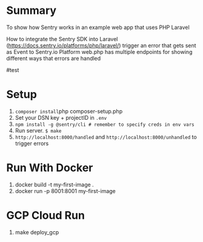 # Summary

To show how Sentry works in an example web app that uses PHP Laravel

How to integrate the Sentry SDK into Laravel (https://docs.sentry.io/platforms/php/laravel/)
trigger an error that gets sent as Event to Sentry.io Platform
web.php has multiple endpoints for showing different ways that errors are handled

#test

# Setup
1. `composer install`php composer-setup.php
2. Set your DSN key + projectID in `.env`
3. `npm install -g @sentry/cli # remember to specify creds in env vars`
4. Run server. `$ make`
5. `http://localhost:8000/handled` and `http://localhost:8000/unhandled` to trigger errors

# Run With Docker
1. docker build -t my-first-image .
2. docker run -p 8001:8001 my-first-image

# GCP Cloud Run
1. make deploy_gcp


